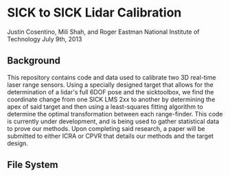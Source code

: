 SICK to SICK Lidar Calibration
==============================

Justin Cosentino, Mili Shah, and Roger Eastman
National Institute of Technology
July 9th, 2013

Background 
----------

This repository contains code and data used to calibrate two 3D real-time laser range sensors. Using a specially designed target that allows for the determination of a lidar's full 6DOF pose and the sicktoolbox, we find the coordinate change from one SICK LMS 2xx to another by determining the apex of said target and then using a least-squares fitting algorithm to determine the optimal transformation between each range-finder. This code is currently under development, and is being used to gather statistical data to prove our methods. Upon completing said research, a paper will be submitted to either ICRA or CPVR that details our methods and the target design. 

File System
-----------


